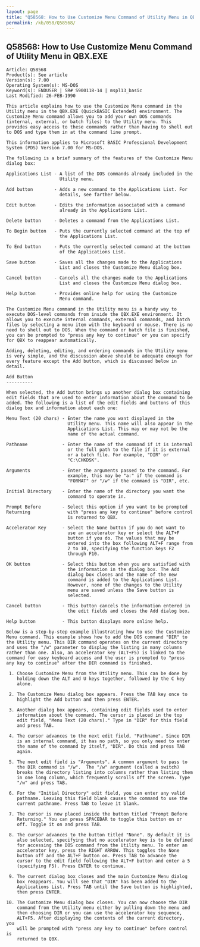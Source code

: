 ```yaml
---
layout: page
title: "Q58568: How to Use Customize Menu Command of Utility Menu in QBX.EXE"
permalink: /kb/058/Q58568/
---
```


## Q58568: How to Use Customize Menu Command of Utility Menu in QBX.EXE

	Article: Q58568
	Product(s): See article
	Version(s): 7.00
	Operating System(s): MS-DOS
	Keyword(s): ENDUSER | SR# S900118-14 | mspl13_basic
	Last Modified: 26-FEB-1990
	
	This article explains how to use the Customize Menu command in the
	Utility menu in the QBX.EXE (QuickBASIC Extended) environment. The
	Customize Menu command allows you to add your own DOS commands
	(internal, external, or batch files) to the Utility menu. This
	provides easy access to these commands rather than having to shell out
	to DOS and type them in at the command line prompt.
	
	This information applies to Microsoft BASIC Professional Development
	System (PDS) Version 7.00 for MS-DOS.
	
	The following is a brief summary of the features of the Customize Menu
	dialog box:
	
	Applications List - A list of the DOS commands already included in the
	                    Utility menu.
	
	Add button        - Adds a new command to the Applications List. For
	                    details, see farther below.
	
	Edit button       - Edits the information associated with a command
	                    already in the Applications List.
	
	Delete button     - Deletes a command from the Applications List.
	
	To Begin button   - Puts the currently selected command at the top of
	                    the Applications List.
	
	To End button     - Puts the currently selected command at the bottom
	                    of the Applications List.
	
	Save button       - Saves all the changes made to the Applications
	                    List and closes the Customize Menu dialog box.
	
	Cancel button     - Cancels all the changes made to the Applications
	                    List and closes the Customize Menu dialog box.
	
	Help button       - Provides online help for using the Customize
	                    Menu command.
	
	The Customize Menu command in the Utility menu is a handy way to
	execute DOS-level commands from inside the QBX.EXE environment. It
	allows you to execute internal commands, external commands, and batch
	files by selecting a menu item with the keyboard or mouse. There is no
	need to shell out to DOS. When the command or batch file is finished,
	you can be prompted to "press any key to continue" or you can specify
	for QBX to reappear automatically.
	
	Adding, deleting, editing, and ordering commands in the Utility menu
	is very simple, and the discussion above should be adequate enough for
	every feature except the Add button, which is discussed below in
	detail.
	
	Add Button
	----------
	
	When selected, the Add button brings up another dialog box containing
	edit fields that are used to enter information about the command to be
	added. The following is a list of the edit fields and buttons of this
	dialog box and information about each one:
	
	Menu Text (20 chars) - Enter the name you want displayed in the
	                       Utility menu. This name will also appear in the
	                       Applications List. This may or may not be the
	                       name of the actual command.
	
	Pathname             - Enter the name of the command if it is internal
	                       or the full path to the file if it is external
	                       or a batch file. For example, "DIR" or
	                       "C:\CHKDSK".
	
	Arguments            - Enter the arguments passed to the command. For
	                       example, this may be "a:" if the command is
	                       "FORMAT" or "/w" if the command is "DIR", etc.
	
	Initial Directory    - Enter the name of the directory you want the
	                       command to operate in.
	
	Prompt Before        - Select this option if you want to be prompted
	Returning              with "press any key to continue" before control
	                       is returned to QBX.
	
	Accelerator Key      - Select the None button if you do not want to
	                       use an accelerator key or select the ALT+F
	                       button if you do. The values that may be
	                       entered into the box following ALT+F range from
	                       2 to 10, specifying the function keys F2
	                       through F10.
	
	OK button            - Select this button when you are satisfied with
	                       the information in the dialog box. The Add
	                       dialog box closes and the name of the new
	                       command is added to the Applications List.
	                       However, none of the changes to the Utility
	                       menu are saved unless the Save button is
	                       selected.
	
	Cancel button        - This button cancels the information entered in
	                       the edit fields and closes the Add dialog box.
	
	Help button          - This button displays more online help.
	
	Below is a step-by-step example illustrating how to use the Customize
	Menu command. This example shows how to add the DOS command "DIR" to
	the Utility menu. This DIR command operates on the current directory
	and uses the "/w" parameter to display the listing in many columns
	rather than one. Also, an accelerator key (ALT+F5) is linked to the
	command for easy keyboard access and the user is prompted to "press
	any key to continue" after the DIR command is finished.
	
	 1. Choose Customize Menu from the Utility menu. This can be done by
	    holding down the ALT and U keys together, followed by the C key
	    alone.
	
	 2. The Customize Menu dialog box appears. Press the TAB key once to
	    highlight the Add button and then press ENTER.
	
	 3. Another dialog box appears, containing edit fields used to enter
	    information about the command. The cursor is placed in the top
	    edit field, "Menu Text (20 chars)." Type in "DIR" for this field
	    and press TAB.
	
	 4. The cursor advances to the next edit field, "Pathname". Since DIR
	    is an internal command, it has no path, so you only need to enter
	    the name of the command by itself, "DIR". Do this and press TAB
	    again.
	
	 5. The next edit field is "Arguments". A common argument to pass to
	    the DIR command is "/w".  The "/w" argument (called a switch)
	    breaks the directory listing into columns rather than listing them
	    in one long column, which frequently scrolls off the screen. Type
	    "/w" and press TAB.
	
	 6. For the "Initial Directory" edit field, you can enter any valid
	    pathname. Leaving this field blank causes the command to use the
	    current pathname. Press TAB to leave it blank.
	
	 7. The cursor is now placed inside the button titled "Prompt Before
	    Returning." You can press SPACEBAR to toggle this button on or
	    off. Toggle it on and press TAB.
	
	 8. The cursor advances to the button titled "None". By default it is
	    also selected, specifying that no accelerator key is to be defined
	    for accessing the DOS command from the Utility menu. To enter an
	    accelerator key, press the RIGHT ARROW. This toggles the None
	    button off and the ALT+F button on. Press TAB to advance the
	    cursor to the edit field following the ALT+F button and enter a 5
	    (specifying F5). Press ENTER to continue.
	
	 9. The current dialog box closes and the main Customize Menu dialog
	    box reappears. You will see that "DIR" has been added to the
	    Applications List. Press TAB until the Save button is highlighted,
	    then press ENTER.
	
	10. The Customize Menu dialog box closes. You can now choose the DIR
	    command from the Utility menu either by pulling down the menu and
	    then choosing DIR or you can use the accelerator key sequence,
	    ALT+F5. After displaying the contents of the current directory, you
	    will be prompted with "press any key to continue" before control is
	    returned to QBX.
